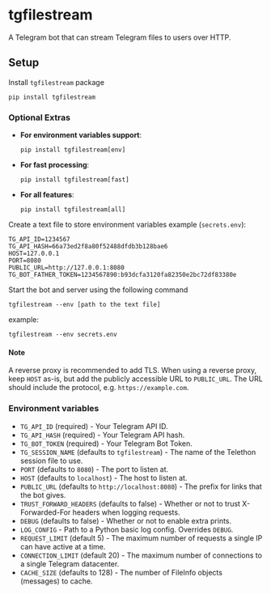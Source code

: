 # tgfilestream
A Telegram bot that can stream Telegram files to users over HTTP.

## Setup
Install `tgfilestream` package
```
pip install tgfilestream
```
### Optional Extras

- **For environment variables support**:
    ```
    pip install tgfilestream[env]
    ```

- **For fast processing**:
    ```
    pip install tgfilestream[fast]
    ```

- **For all features**:
    ```
    pip install tgfilestream[all]
    ```


Create a text file to store environment variables
example (`secrets.env`):
```
TG_API_ID=1234567
TG_API_HASH=66a73ed2f8a80f52488dfdb3b128bae6
HOST=127.0.0.1
PORT=8080
PUBLIC_URL=http://127.0.0.1:8080
TG_BOT_FATHER_TOKEN=1234567890:b93dcfa3120fa82350e2bc72df83380e
```

Start the bot and server using the following command
```
tgfilestream --env [path to the text file]
```
example:
```
tgfilestream --env secrets.env
```

#### Note
A reverse proxy is recommended to add TLS. When using a reverse proxy, keep
`HOST` as-is, but add the publicly accessible URL to `PUBLIC_URL`. The URL
should include the protocol, e.g. `https://example.com`.

### Environment variables
* `TG_API_ID` (required) - Your Telegram API ID.
* `TG_API_HASH` (required) - Your Telegram API hash.
* `TG_BOT_TOKEN` (required) - Your Telegram Bot Token.
* `TG_SESSION_NAME` (defaults to `tgfilestream`) - The name of the Telethon session file to use.
* `PORT` (defaults to `8080`) - The port to listen at.
* `HOST` (defaults to `localhost`) - The host to listen at.
* `PUBLIC_URL` (defaults to `http://localhost:8080`) - The prefix for links that the bot gives.
* `TRUST_FORWARD_HEADERS` (defaults to false) - Whether or not to trust X-Forwarded-For headers when logging requests.
* `DEBUG` (defaults to false) - Whether or not to enable extra prints.
* `LOG_CONFIG` - Path to a Python basic log config. Overrides `DEBUG`.
* `REQUEST_LIMIT` (default 5) - The maximum number of requests a single IP can have active at a time.
* `CONNECTION_LIMIT` (default 20) - The maximum number of connections to a single Telegram datacenter.
* `CACHE_SIZE` (defaults to 128) - The number of FileInfo objects (messages) to cache.